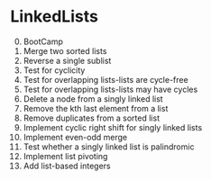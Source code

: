 # LinkedLists

0. BootCamp
1. Merge two sorted lists
2. Reverse a single sublist
3. Test for cyclicity
4. Test for overlapping lists-lists are cycle-free
5. Test for overlapping lists-lists may have cycles
6. Delete a node from a singly linked list
7. Remove the kth last element from a list
8. Remove duplicates from a sorted list
9. Implement cyclic right shift for singly linked lists
10. Implement even-odd merge
11. Test whether a singly linked list is palindromic
12. Implement list pivoting
13. Add list-based integers
